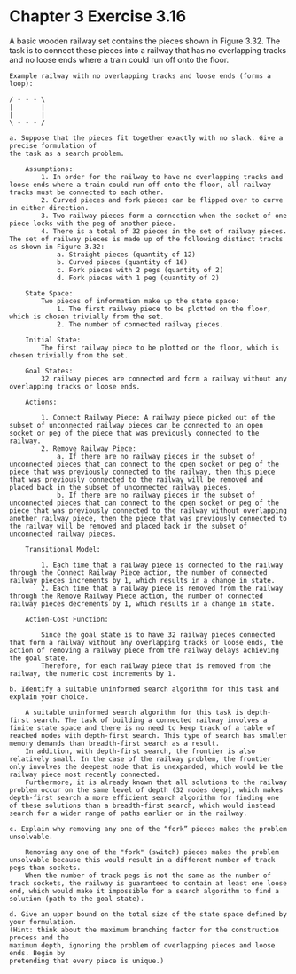 # Chapter 3 Exercise 3.16

A basic wooden railway set contains the pieces shown in Figure 3.32. The task is to
connect these pieces into a railway that has no overlapping tracks and no loose ends where a
train could run off onto the floor.

    Example railway with no overlapping tracks and loose ends (forms a loop):

    / - - - \
    |       |
    |       |
    \ - - - /

    a. Suppose that the pieces fit together exactly with no slack. Give a precise formulation of
    the task as a search problem.

        Assumptions:
            1. In order for the railway to have no overlapping tracks and loose ends where a train could run off onto the floor, all railway tracks must be connected to each other.
            2. Curved pieces and fork pieces can be flipped over to curve in either direction.
            3. Two railway pieces form a connection when the socket of one piece locks with the peg of another piece.
            4. There is a total of 32 pieces in the set of railway pieces. The set of railway pieces is made up of the following distinct tracks as shown in Figure 3.32:
                a. Straight pieces (quantity of 12)
                b. Curved pieces (quantity of 16)
                c. Fork pieces with 2 pegs (quantity of 2)
                d. Fork pieces with 1 peg (quantity of 2)

        State Space: 
            Two pieces of information make up the state space:
                1. The first railway piece to be plotted on the floor, which is chosen trivially from the set.
                2. The number of connected railway pieces.
    
        Initial State: 
            The first railway piece to be plotted on the floor, which is chosen trivially from the set.
    
        Goal States: 
            32 railway pieces are connected and form a railway without any overlapping tracks or loose ends.

        Actions: 

            1. Connect Railway Piece: A railway piece picked out of the subset of unconnected railway pieces can be connected to an open socket or peg of the piece that was previously connected to the railway.
            2. Remove Railway Piece: 
                a. If there are no railway pieces in the subset of unconnected pieces that can connect to the open socket or peg of the piece that was previously connected to the railway, then this piece that was previously connected to the railway will be removed and placed back in the subset of unconnected railway pieces.
                b. If there are no railway pieces in the subset of unconnected pieces that can connect to the open socket or peg of the piece that was previously connected to the railway without overlapping another railway piece, then the piece that was previously connected to the railway will be removed and placed back in the subset of unconnected railway pieces.
        
        Transitional Model:
        
            1. Each time that a railway piece is connected to the railway through the Connect Railway Piece action, the number of connected railway pieces increments by 1, which results in a change in state.
            2. Each time that a railway piece is removed from the railway through the Remove Railway Piece action, the number of connected railway pieces decrements by 1, which results in a change in state.

        Action-Cost Function:
    
            Since the goal state is to have 32 railway pieces connected that form a railway without any overlapping tracks or loose ends, the action of removing a railway piece from the railway delays achieving the goal state.
            Therefore, for each railway piece that is removed from the railway, the numeric cost increments by 1.

    b. Identify a suitable uninformed search algorithm for this task and explain your choice.

        A suitable uninformed search algorithm for this task is depth-first search. The task of building a connected railway involves a finite state space and there is no need to keep track of a table of reached nodes with depth-first search. This type of search has smaller memory demands than breadth-first search as a result. 
        In addition, with depth-first search, the frontier is also relatively small. In the case of the railway problem, the frontier only involves the deepest node that is unexpanded, which would be the railway piece most recently connected. 
        Furthermore, it is already known that all solutions to the railway problem occur on the same level of depth (32 nodes deep), which makes depth-first search a more efficient search algorithm for finding one of these solutions than a breadth-first search, which would instead search for a wider range of paths earlier on in the railway. 

    c. Explain why removing any one of the “fork” pieces makes the problem unsolvable.

        Removing any one of the "fork" (switch) pieces makes the problem unsolvable because this would result in a different number of track pegs than sockets. 
        When the number of track pegs is not the same as the number of track sockets, the railway is guaranteed to contain at least one loose end, which would make it impossible for a search algorithm to find a solution (path to the goal state).

    d. Give an upper bound on the total size of the state space defined by your formulation.
    (Hint: think about the maximum branching factor for the construction process and the
    maximum depth, ignoring the problem of overlapping pieces and loose ends. Begin by
    pretending that every piece is unique.)